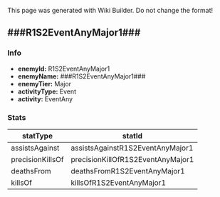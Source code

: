 <span class="wiki-builder">This page was generated with Wiki Builder. Do not change the format!</span>

## ###R1S2EventAnyMajor1###
### Info
* **enemyId:** R1S2EventAnyMajor1
* **enemyName:** ###R1S2EventAnyMajor1###
* **enemyTier:** Major
* **activityType:** Event
* **activity:** EventAny

### Stats
statType | statId
-------- | ------
assistsAgainst | assistsAgainstR1S2EventAnyMajor1
precisionKillsOf | precisionKillOfR1S2EventAnyMajor1
deathsFrom | deathsFromR1S2EventAnyMajor1
killsOf | killsOfR1S2EventAnyMajor1

